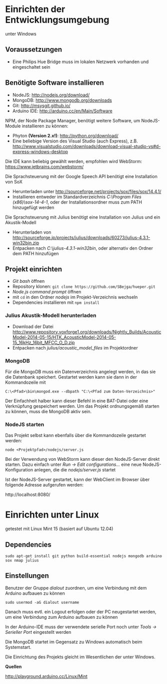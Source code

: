 # Einrichten der Entwicklungsumgebung

unter Windows

## Voraussetzungen

-   Eine Philips Hue Bridge muss im lokalen Netzwerk vorhanden und eingeschaltet sein


## Benötigte Software installieren

-   NodeJS: http://nodejs.org/download/
-   MongoDB: http://www.mongodb.org/downloads
-   Git: http://msysgit.github.io/
-   Arduino IDE: http://arduino.cc/en/Main/Software

NPM, der Node Package Manager, benötigt weitere Software, um NodeJS-Module installieren zu können:

-   Phyton **(Version 2.x!)**: http://python.org/download/
-   Eine beliebige Version des Visual Studio (auch Express), z.B. http://www.visualstudio.com/downloads/download-visual-studio-vs#d-express-windows-desktop

Die IDE kann beliebig gewählt werden, empfohlen wird WebStorm: https://www.jetbrains.com/webstorm/

Die Sprachsteuerung mit der Google Speech API benötigt eine Installation von SoX

-   Herunterladen unter http://sourceforge.net/projects/sox/files/sox/14.4.1/
-   Installieren entweder im Standardverzeichnis *C:\Program Files (x86)\sox-14-4-1*, oder der Installationsordner muss zum PATH hinzugefügt werden

Die Sprachsteuerung mit Julius benötigt eine Installation von Julius und ein Akustik-Modell

-   Herunterladen von http://sourceforge.jp/projects/julius/downloads/60273/julius-4.3.1-win32bin.zip
-   Entpacken nach *C:\julius-4.3.1-win32bin*, oder alternativ den Ordner dem PATH hinzufügen


## Projekt einrichten

-   *Git bash* öffnen
-   Repository klonen: `git clone https://github.com/SBejga/hueper.git`
-   *Node.js command prompt* öffnen
-   mit `cd` in den Ordner *nodejs* im Projekt-Verzeichnis wechseln
-   Dependencies installieren mit `npm install`

### Julius Akustik-Modell herunterladen

-   Download der Datei http://www.repository.voxforge1.org/downloads/Nightly_Builds/AcousticModel-2014-05-15/HTK_AcousticModel-2014-05-15_16kHz_16bit_MFCC_O_D.zip
-   Entpacken nach *julius/acoustic_model_files* im Projektordner

### MongoDB

Für die MongoDB muss ein Datenverzeichnis angelegt werden, in das sie die Datenbank speichert. Gestartet werden kann sie dann in der Kommandozeile mit

    C:\<Pfad>\bin\mongod.exe --dbpath "C:\<Pfad zum Daten-Verzeichnis>"

Der Einfachheit halber kann dieser Befehl in eine BAT-Datei oder eine Verknüpfung gespeichert werden. Um das Projekt ordnungsgemäß starten zu können, muss die MongoDB aktiv sein.

### NodeJS starten

Das Projekt selbst kann ebenfalls über die Kommandozeile gestartet werden:

    node <Projektpfad>/nodejs/server.js

Bei der Verwendung von WebStorm kann dieser den NodeJS-Server direkt starten. Dazu einfach unter *Run -> Edit configurations...* eine neue NodeJS-Konfiguration anlegen, die die *nodejs/server.js* startet

Ist der NodeJS-Server gestartet, kann der WebClient im Browser über folgende Adresse aufgerufen werden:

http://localhost:8080/



# Einrichten unter Linux

getestet mit Linux Mint 15 (basiert auf Ubuntu 12.04)


## Dependencies

    sudo apt-get install git python build-essential nodejs mongodb arduino sox nmap julius

## Einstellungen

Benutzer der Gruppe *dialout* zuordnen, um eine Verbindung mit dem Arduino aufbauen zu können

    sudo usermod -aG dialout username


Danach muss evtl. ein Logout erfolgen oder der PC neugestartet werden, um eine Verbindung zum Arduino aufbauen zu können

In der Arduino-IDE muss der verwendete serielle Port noch unter *Tools -> Serieller Port* eingestellt werden

Die MongoDB startet im Gegensatz zu Windows automatisch beim Systemstart.

Die Einrichtung des Projekts gleicht im Wesentlichen der unter Windows.


**Quellen**

http://playground.arduino.cc/Linux/Mint
